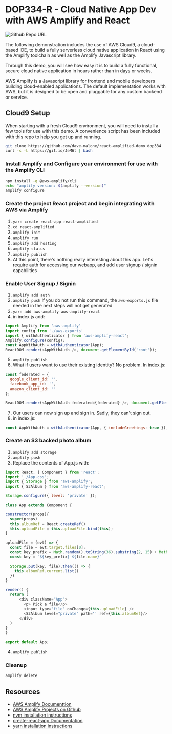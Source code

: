 # DOP334-R - Cloud Native App Dev with AWS Amplify and React

![Github Repo URL](https://chart.googleapis.com/chart?cht=qr&chl=https%3A%2F%2Fgithub.com%2Fdave-malone%2Freact-amplified-demo&chs=180x180&choe=UTF-8&chld=L|2)

The following demonstration includes the use of AWS Cloud9, a cloud-based IDE, to build a fully serverless cloud native application in React using the Amplify toolchain as well as the Amplify Javascript library.

Through this demo, you will see how easy it is to build a fully functional, secure cloud native application in hours rather than in days or weeks.

AWS Amplify is a Javascript library for frontend and mobile developers building cloud-enabled applications. The default implementation works with AWS, but it is designed to be open and pluggable for any custom backend or service.


## Cloud9 Setup

When starting with a fresh Cloud9 environment, you will need to install a few tools for use with this demo. A convenience script has been included with this repo to help you get up and running. 

```bash
git clone https://github.com/dave-malone/react-amplified-demo dop334
curl -s -L https://git.io/JeM6t | bash
```

### Install Amplify and Configure your environment for use with the Amplify CLI

```bash 
npm install -g @aws-amplify/cli
echo "amplify version: $(amplify --version)"
amplify configure
```


### Create the project React project and begin integrating with AWS via Amplify
1. `yarn create react-app react-amplified`
2. `cd react-amplified`
3. `amplify init`
4. `amplify run`
5. `amplify add hosting`
6. `amplify status`
7. `amplify publish`
8. At this point, there's nothing really interesting about this app. Let's require auth for accessing our webapp, and add user signup / signin capabilities

### Enable User Signup / Signin
1. `amplify add auth`
2. `amplify push` If you do not run this command, the `aws-exports.js` file needed in the next steps will not get generated
3. `yarn add aws-amplify aws-amplify-react`
4. in index.js add:
  ```javascript
  import Amplify from 'aws-amplify'
  import config from './aws-exports'
  import { withAuthenticator } from 'aws-amplify-react';
  Amplify.configure(config);
  const AppWithAuth = withAuthenticator(App);
  ReactDOM.render(<AppWithAuth />, document.getElementById('root'));
  ```
5. `amplify publish`
6. What if users want to use their existing identity? No problem. In index.js:
  ```javascript
  const federated = {
    google_client_id: '',
    facebook_app_id: '',
    amazon_client_id: ''
  };

  ReactDOM.render(<AppWithAuth federated={federated} />, document.getElementById('root'));  
  ```
7. Our users can now sign up and sign in. Sadly, they can't sign out.
8. in index.js:
  ```javascript
  const AppWithAuth = withAuthenticator(App, { includeGreetings: true });
  ```



### Create an S3 backed photo album
1. `amplify add storage`
2. `amplify push`
3. Replace the contents of App.js with:
  ```javascript
import React, { Component } from 'react';
import './App.css';
import { Storage } from 'aws-amplify';
import { S3Album } from 'aws-amplify-react';

Storage.configure({ level: 'private' });

class App extends Component {
  
  constructor(props){
    super(props)
    this.albumRef = React.createRef()
    this.uploadFile = this.uploadFile.bind(this);
  }
  
  uploadFile = (evt) => {
    const file = evt.target.files[0];
    const key_prefix = Math.random().toString(36).substring(2, 15) + Math.random().toString(36).substring(2, 15)
    const key = `${key_prefix}-${file.name}`
  
    Storage.put(key, file).then(() => {
      this.albumRef.current.list()
    })
  }
  
  render() {
    return (
        <div className="App">
          <p> Pick a file</p>
          <input type="file" onChange={this.uploadFile} />
          <S3Album level="private" path='' ref={this.albumRef}/>
        </div>
    )
  }
}

export default App;
  ```
4. `amplify publish`

### Cleanup

```bash 
amplify delete
```


## Resources

* [AWS Amplify Documenttion](https://aws-amplify.github.io/docs)
* [AWS Amplify Projects on Github](https://github.com/aws-amplify)
* [nvm installation instructions](https://github.com/creationix/nvm#installation)
* [create-react-app Documentation](https://github.com/facebook/create-react-app)
* [yarn installation instructions](https://yarnpkg.com/lang/en/docs/install/)
